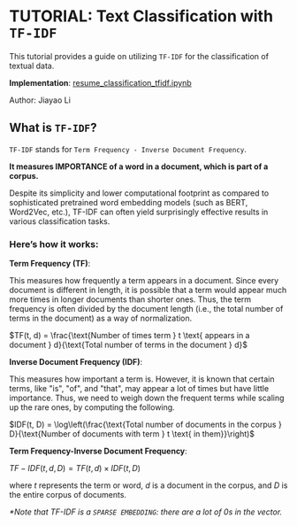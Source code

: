 # TUTORIAL: Text Classification with `TF-IDF`

This tutorial provides a guide on utilizing `TF-IDF` for the classification of textual data.

**Implementation**: [resume_classification_tfidf.ipynb](https://github.com/jiayao99/tfidf-text-classification/blob/main/resume_classification_tfidf.ipynb)

Author: Jiayao Li

## What is `TF-IDF`?

`TF-IDF` stands for `Term Frequency - Inverse Document Frequency`.

**It measures IMPORTANCE of a word in a document, which is part of a corpus.**

Despite its simplicity and lower computational footprint as compared to sophisticated pretrained word embedding models (such as BERT, Word2Vec, etc.), TF-IDF can often yield surprisingly effective results in various classification tasks.


### Here’s how it works:

**Term Frequency (TF)**:

This measures how frequently a term appears in a document. Since every document is different in length, it is possible that a term would appear much more times in longer documents than shorter ones. Thus, the term frequency is often divided by the document length (i.e., the total number of terms in the document) as a way of normalization.

$TF(t, d) = \frac{\text{Number of times term } t \text{ appears in a document } d}{\text{Total number of terms in the document } d}$

**Inverse Document Frequency (IDF)**:

This measures how important a term is. However, it is known that certain terms, like "is", "of", and "that", may appear a lot of times but have little importance. Thus, we need to weigh down the frequent terms while scaling up the rare ones, by computing the following.

$IDF(t, D) = \log\left(\frac{\text{Total number of documents in the corpus } D}{\text{Number of documents with term } t \text{ in them}}\right)$

**Term Frequency-Inverse Document Frequency**:

$TF-IDF(t, d, D) = TF(t, d) \times IDF(t, D)$

where $t$ represents the term or word, $d$ is a document in the corpus, and $D$ is the entire corpus of documents.

*\*Note that TF-IDF is a `SPARSE EMBEDDING`: there are a lot of 0s in the vector.*
